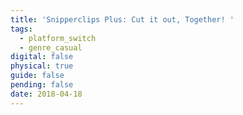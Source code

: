 ```yaml
---
title: 'Snipperclips Plus: Cut it out, Together! '
tags:
  - platform_switch
  - genre_casual
digital: false
physical: true
guide: false
pending: false
date: 2018-04-18
---
```

